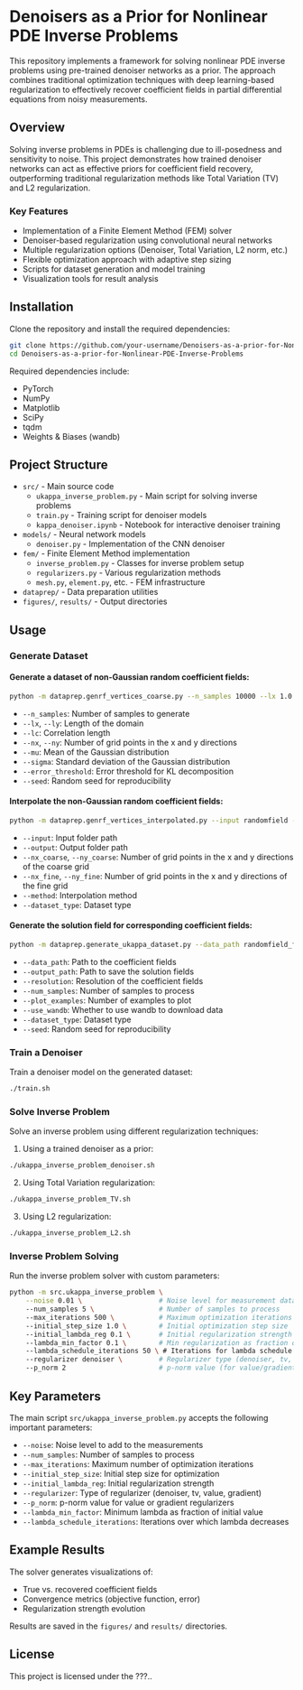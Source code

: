 # Denoisers as a Prior for Nonlinear PDE Inverse Problems

This repository implements a framework for solving nonlinear PDE inverse problems using pre-trained denoiser networks as a prior. The approach combines traditional optimization techniques with deep learning-based regularization to effectively recover coefficient fields in partial differential equations from noisy measurements.

## Overview

Solving inverse problems in PDEs is challenging due to ill-posedness and sensitivity to noise. This project demonstrates how trained denoiser networks can act as effective priors for coefficient field recovery, outperforming traditional regularization methods like Total Variation (TV) and L2 regularization.

### Key Features

- Implementation of a Finite Element Method (FEM) solver
- Denoiser-based regularization using convolutional neural networks
- Multiple regularization options (Denoiser, Total Variation, L2 norm, etc.)
- Flexible optimization approach with adaptive step sizing
- Scripts for dataset generation and model training
- Visualization tools for result analysis

## Installation

Clone the repository and install the required dependencies:

```bash
git clone https://github.com/your-username/Denoisers-as-a-prior-for-Nonlinear-PDE-Inverse-Problems.git
cd Denoisers-as-a-prior-for-Nonlinear-PDE-Inverse-Problems
```

Required dependencies include:
- PyTorch
- NumPy
- Matplotlib
- SciPy
- tqdm
- Weights & Biases (wandb)

## Project Structure

- `src/` - Main source code
  - `ukappa_inverse_problem.py` - Main script for solving inverse problems
  - `train.py` - Training script for denoiser models
  - `kappa_denoiser.ipynb` - Notebook for interactive denoiser training
- `models/` - Neural network models
  - `denoiser.py` - Implementation of the CNN denoiser
- `fem/` - Finite Element Method implementation
  - `inverse_problem.py` - Classes for inverse problem setup
  - `regularizers.py` - Various regularization methods
  - `mesh.py`, `element.py`, etc. - FEM infrastructure
- `dataprep/` - Data preparation utilities
- `figures/`, `results/` - Output directories

## Usage

### Generate Dataset

#### Generate a dataset of non-Gaussian random coefficient fields:

```bash
python -m dataprep.genrf_vertices_coarse.py --n_samples 10000 --lx 1.0 --ly 1.0 --lc 0.2 --nx 32 --ny 32 --mu 2.7 --sigma 0.3 --error_threshold 1e-3 --seed 0
```

- `--n_samples`: Number of samples to generate
- `--lx`, `--ly`: Length of the domain
- `--lc`: Correlation length
- `--nx`, `--ny`: Number of grid points in the x and y directions
- `--mu`: Mean of the Gaussian distribution
- `--sigma`: Standard deviation of the Gaussian distribution
- `--error_threshold`: Error threshold for KL decomposition
- `--seed`: Random seed for reproducibility

#### Interpolate the non-Gaussian random coefficient fields:

```bash
python -m dataprep.genrf_vertices_interpolated.py --input randomfield --output randomfield_fine --nx_coarse 32 --ny_coarse 32 --nx_fine 256 --ny_fine 256 --method cubic --dataset_type train
```

- `--input`: Input folder path
- `--output`: Output folder path
- `--nx_coarse`, `--ny_coarse`: Number of grid points in the x and y directions of the coarse grid
- `--nx_fine`, `--ny_fine`: Number of grid points in the x and y directions of the fine grid
- `--method`: Interpolation method
- `--dataset_type`: Dataset type

#### Generate the solution field for corresponding coefficient fields:

```bash
python -m dataprep.generate_ukappa_dataset.py --data_path randomfield_fine --output_path randomfield_fine_solution --resolution 256 --num_samples (leave blank for all) --plot_examples 5 --use_wandb False --dataset_type train --seed 0
```

- `--data_path`: Path to the coefficient fields
- `--output_path`: Path to save the solution fields
- `--resolution`: Resolution of the coefficient fields
- `--num_samples`: Number of samples to process
- `--plot_examples`: Number of examples to plot
- `--use_wandb`: Whether to use wandb to download data
- `--dataset_type`: Dataset type
- `--seed`: Random seed for reproducibility

### Train a Denoiser

Train a denoiser model on the generated dataset:

```bash
./train.sh
```

### Solve Inverse Problem

Solve an inverse problem using different regularization techniques:

1. Using a trained denoiser as a prior:
```bash
./ukappa_inverse_problem_denoiser.sh
```

2. Using Total Variation regularization:
```bash
./ukappa_inverse_problem_TV.sh
```

3. Using L2 regularization:
```bash
./ukappa_inverse_problem_L2.sh
```

### Inverse Problem Solving

Run the inverse problem solver with custom parameters:

```bash
python -m src.ukappa_inverse_problem \
    --noise 0.01 \                   # Noise level for measurement data
    --num_samples 5 \                # Number of samples to process
    --max_iterations 500 \           # Maximum optimization iterations
    --initial_step_size 1.0 \        # Initial optimization step size
    --initial_lambda_reg 0.1 \       # Initial regularization strength
    --lambda_min_factor 0.1 \        # Min regularization as fraction of initial
    --lambda_schedule_iterations 50 \ # Iterations for lambda schedule
    --regularizer denoiser \         # Regularizer type (denoiser, tv, value, gradient)
    --p_norm 2                       # p-norm value (for value/gradient regularizers)
```

## Key Parameters

The main script `src/ukappa_inverse_problem.py` accepts the following important parameters:

- `--noise`: Noise level to add to the measurements
- `--num_samples`: Number of samples to process
- `--max_iterations`: Maximum number of optimization iterations
- `--initial_step_size`: Initial step size for optimization
- `--initial_lambda_reg`: Initial regularization strength
- `--regularizer`: Type of regularizer (denoiser, tv, value, gradient)
- `--p_norm`: p-norm value for value or gradient regularizers
- `--lambda_min_factor`: Minimum lambda as fraction of initial value
- `--lambda_schedule_iterations`: Iterations over which lambda decreases

## Example Results

The solver generates visualizations of:
- True vs. recovered coefficient fields
- Convergence metrics (objective function, error)
- Regularization strength evolution

Results are saved in the `figures/` and `results/` directories.


## License

This project is licensed under the ???..